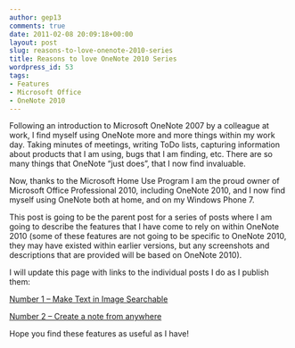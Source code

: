 ```yaml
---
author: gep13
comments: true
date: 2011-02-08 20:09:18+00:00
layout: post
slug: reasons-to-love-onenote-2010-series
title: Reasons to love OneNote 2010 Series
wordpress_id: 53
tags:
- Features
- Microsoft Office
- OneNote 2010
---
```


Following an introduction to Microsoft OneNote 2007 by a colleague at work, I find myself using OneNote more and more things within my work day. Taking minutes of meetings, writing ToDo lists, capturing information about products that I am using, bugs that I am finding, etc. There are so many things that OneNote “just does”, that I now find invaluable.

 

Now, thanks to the Microsoft Home Use Program I am the proud owner of Microsoft Office Professional 2010, including OneNote 2010, and I now find myself using OneNote both at home, and on my Windows Phone 7.

 

This post is going to be the parent post for a series of posts where I am going to describe the features that I have come to rely on within OneNote 2010 (some of these features are not going to be specific to OneNote 2010, they may have existed within earlier versions, but any screenshots and descriptions that are provided will be based on OneNote 2010).

 

I will update this page with links to the individual posts I do as I publish them:

 

[Number 1 – Make Text in Image Searchable](http://www.gep13.co.uk/blog/?p=60)

 

[Number 2 – Create a note from anywhere](http://www.gep13.co.uk/blog/?p=69)

 

Hope you find these features as useful as I have!
